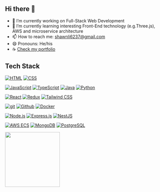## Hi there 👋

- 🔭 I’m currently working on Full-Stack Web Development
- 🌱 I’m currently learning interesting Front-End technology (e.g.Three.js), AWS and microservice architecture
- 📫 How to reach me: shawnli6237@gmail.com
- 😄 Pronouns: He/his
- ☕️ <a href="https://shawn-portfolio-elek.vercel.app/" style="text-decoration: underline;">Check my portfolio</a>

## Tech Stack

[![HTML](https://www.vectorlogo.zone/logos/w3_html5/w3_html5-ar21.svg)](https://developer.mozilla.org/en-US/docs/Web/HTML)
[![CSS](https://www.vectorlogo.zone/logos/w3_css/w3_css-ar21.svg)](https://www.w3.org/Style/CSS/)

[![JavaScript](https://www.vectorlogo.zone/logos/javascript/javascript-ar21.svg)](https://developer.mozilla.org/en-US/docs/Web/JavaScript)
[![TypeScript](https://www.vectorlogo.zone/logos/typescriptlang/typescriptlang-ar21.svg)](https://www.typescriptlang.org/)
[![Java](https://www.vectorlogo.zone/logos/java/java-ar21.svg)](https://www.java.com/)
[![Python](https://www.vectorlogo.zone/logos/python/python-ar21.svg)](https://www.python.org/)

[![React](https://www.vectorlogo.zone/logos/reactjs/reactjs-ar21.svg)](https://react.dev)
[![Redux](https://www.vectorlogo.zone/logos/js_redux/js_redux-ar21.svg)](https://redux.js.org/)
[![Tailwind CSS](https://www.vectorlogo.zone/logos/tailwindcss/tailwindcss-ar21.svg)](https://tailwindcss.com/)

[![git](https://www.vectorlogo.zone/logos/git-scm/git-scm-ar21.svg)](https://git-scm.com/ "Version control")
[![Github](https://www.vectorlogo.zone/logos/github/github-ar21.svg)](https://www.github.com/ "git hosting")
[![Docker](https://www.vectorlogo.zone/logos/docker/docker-ar21.svg)](https://www.docker.com/)

[![Node.js](https://www.vectorlogo.zone/logos/nodejs/nodejs-ar21.svg)](https://nodejs.org/)
[![Express.js](https://www.vectorlogo.zone/logos/expressjs/expressjs-ar21.svg)](https://expressjs.com/)
[![NestJS](https://www.vectorlogo.zone/logos/nestjs/nestjs-ar21.svg)](https://nestjs.com/)

[![AWS ECS](https://www.vectorlogo.zone/logos/amazon_ecs/amazon_ecs-ar21.svg)](https://aws.amazon.com/ecs/)
[![MongoDB](https://www.vectorlogo.zone/logos/mongodb/mongodb-ar21.svg)](https://www.mongodb.com/)
[![PostgreSQL](https://www.vectorlogo.zone/logos/postgresql/postgresql-ar21.svg)](https://www.postgresql.org/)

<img height="180em" src="https://github-readme-stats-eight-theta.vercel.app/api/top-langs/?username=Additivemenu&layout=compact&langs_count=8&theme=algolia"/>

<!--
**Additivemenu/Additivemenu** is a ✨ _special_ ✨ repository because its `README.md` (this file) appears on your GitHub profile.

Here are some ideas to get you started:

- 🔭 I’m currently working on ...
- 🌱 I’m currently learning ...
- 👯 I’m looking to collaborate on ...
- 🤔 I’m looking for help with ...
- 💬 Ask me about ...
- 📫 How to reach me: ...
- 😄 Pronouns: ...
- ⚡ Fun fact: ...
-->
